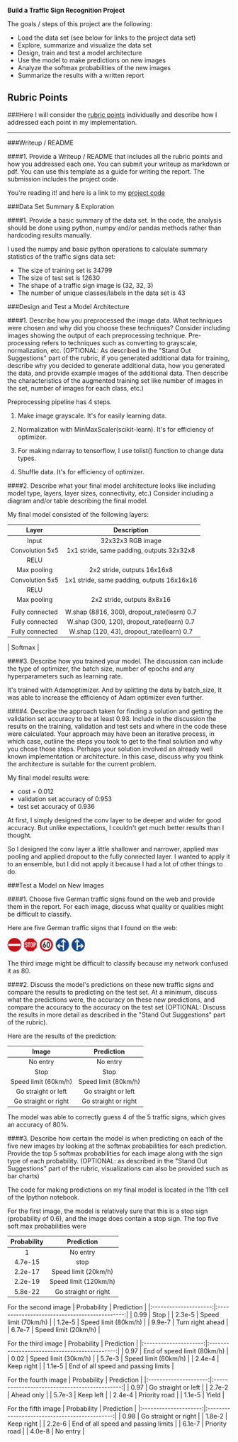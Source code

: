 **Build a Traffic Sign Recognition Project**

The goals / steps of this project are the following:
* Load the data set (see below for links to the project data set)
* Explore, summarize and visualize the data set
* Design, train and test a model architecture
* Use the model to make predictions on new images
* Analyze the softmax probabilities of the new images
* Summarize the results with a written report


[//]: # (Image References)

[image1]: ./images_from_web/german_traffic_sign_1.png "Traffic Sign 1"
[image2]: ./images_from_web/german_traffic_sign_2.png "Traffic Sign 2"
[image3]: ./images_from_web/german_traffic_sign_3.png "Traffic Sign 3"
[image4]: ./images_from_web/german_traffic_sign_4.png "Traffic Sign 4"
[image5]: ./images_from_web/german_traffic_sign_5.png "Traffic Sign 5"

## Rubric Points
###Here I will consider the [rubric points](https://review.udacity.com/#!/rubrics/481/view) individually and describe how I addressed each point in my implementation.  

---
###Writeup / README

####1. Provide a Writeup / README that includes all the rubric points and how you addressed each one. You can submit your writeup as markdown or pdf. You can use this template as a guide for writing the report. The submission includes the project code.

You're reading it! and here is a link to my [project code](https://github.com/dhkim0225/CarND-Traffic-sign-classifier/blob/master/Traffic_Sign_Classifier.ipynb)

###Data Set Summary & Exploration

####1. Provide a basic summary of the data set. In the code, the analysis should be done using python, numpy and/or pandas methods rather than hardcoding results manually.

I used the numpy and basic python operations to calculate summary statistics of the traffic
signs data set:

* The size of training set is 34799
* The size of test set is 12630
* The shape of a traffic sign image is (32, 32, 3)
* The number of unique classes/labels in the data set is 43

###Design and Test a Model Architecture

####1. Describe how you preprocessed the image data. What techniques were chosen and why did you choose these techniques? Consider including images showing the output of each preprocessing technique. Pre-processing refers to techniques such as converting to grayscale, normalization, etc. (OPTIONAL: As described in the "Stand Out Suggestions" part of the rubric, if you generated additional data for training, describe why you decided to generate additional data, how you generated the data, and provide example images of the additional data. Then describe the characteristics of the augmented training set like number of images in the set, number of images for each class, etc.)

Preprocessing pipeline has 4 steps.

1. Make image grayscale.
	It's for easily learning data.

2. Normalization with MinMaxScaler(scikit-learn).
	It's for efficiency of optimizer.

3. For making ndarray to tensorflow, I use tolist() function to change data types.

4. Shuffle data.
	It's for efficiency of optimizer.


####2. Describe what your final model architecture looks like including model type, layers, layer sizes, connectivity, etc.) Consider including a diagram and/or table describing the final model.

My final model consisted of the following layers:

| Layer         	|     Description	        		| 
|:---------------------:|:---------------------------------------------:| 
| Input         	| 32x32x3 RGB image 				| 
| Convolution 5x5     	| 1x1 stride, same padding, outputs 32x32x8	|
| RELU			|						|
| Max pooling	      	| 2x2 stride,  outputs 16x16x8 			|
| Convolution 5x5	| 1x1 stride, same padding, outputs 16x16x16 	|
| RELU			|						|
| Max pooling	      	| 2x2 stride,  outputs 8x8x16 			|
									|
| Fully connected	| W.shap (8*8*16, 300), dropout_rate(learn) 0.7 |
| Fully connected	| W.shap (300, 120), dropout_rate(learn) 0.7	|
| Fully connected	| W.shap (120, 43), dropout_rate(learn) 0.7 	|

| Softmax		|


####3. Describe how you trained your model. The discussion can include the type of optimizer, the batch size, number of epochs and any hyperparameters such as learning rate.

It's trained with Adamoptimizer. And by splitting the data by batch_size, It was able to increase the efficiency of Adam optimizer even further.

####4. Describe the approach taken for finding a solution and getting the validation set accuracy to be at least 0.93. Include in the discussion the results on the training, validation and test sets and where in the code these were calculated. Your approach may have been an iterative process, in which case, outline the steps you took to get to the final solution and why you chose those steps. Perhaps your solution involved an already well known implementation or architecture. In this case, discuss why you think the architecture is suitable for the current problem.

My final model results were:
* cost = 0.012
* validation set accuracy of 0.953 
* test set accuracy of 0.936

At first, I simply designed the conv layer to be deeper and wider for good accuracy.
But unlike expectations, I couldn't get much better results than I thought.

So I designed the conv layer a little shallower and narrower, applied max pooling and applied dropout to the fully connected layer. I wanted to apply it to an ensemble, but I did not apply it because I had a lot of other things to do.

###Test a Model on New Images

####1. Choose five German traffic signs found on the web and provide them in the report. For each image, discuss what quality or qualities might be difficult to classify.

Here are five German traffic signs that I found on the web:

![alt text][image1] ![alt text][image2] ![alt text][image3] 
![alt text][image4] ![alt text][image5]

The third image might be difficult to classify because my network confused it as 80.

####2. Discuss the model's predictions on these new traffic signs and compare the results to predicting on the test set. At a minimum, discuss what the predictions were, the accuracy on these new predictions, and compare the accuracy to the accuracy on the test set (OPTIONAL: Discuss the results in more detail as described in the "Stand Out Suggestions" part of the rubric).

Here are the results of the prediction:

| Image			        |     Prediction	        	| 
|:-----------------------------:|:-------------------------------------:| 
| No entry      		| No entry 				| 
| Stop    			| Stop					|
| Speed limit (60km/h)	   	| Speed limit (80km/h)			|
| Go straight or left	      	| Go straight or left			|
| Go straight or right		| Go straight or right 			|


The model was able to correctly guess 4 of the 5 traffic signs, which gives an accuracy of 80%. 

####3. Describe how certain the model is when predicting on each of the five new images by looking at the softmax probabilities for each prediction. Provide the top 5 softmax probabilities for each image along with the sign type of each probability. (OPTIONAL: as described in the "Stand Out Suggestions" part of the rubric, visualizations can also be provided such as bar charts)

The code for making predictions on my final model is located in the 11th cell of the Ipython notebook.

For the first image, the model is relatively sure that this is a stop sign (probability of 0.6), and the image does contain a stop sign. The top five soft max probabilities were

| Probability         	|     Prediction	       			| 
|:---------------------:|:---------------------------------------------:| 
| 1         		| No entry  					| 
| 4.7e-15     		| stop	 					|
| 2.2e-17		| Speed limit (20km/h)				|
| 2.2e-19     		| Speed limit (120km/h)				|
| 5.8e-22		| Go straight or right     			|

For the second image
| Probability         	|     Prediction	       			| 
|:---------------------:|:---------------------------------------------:| 
| 0.99         		| Stop  					| 
| 2.3e-5     		| Speed limit (70km/h)	 					|
| 1.2e-5		| Speed limit (80km/h)				|
| 9.9e-7     		| Turn right ahead				|
| 6.7e-7		| Speed limit (20km/h)     			|

For the third image
| Probability         	|     Prediction	       			| 
|:---------------------:|:---------------------------------------------:| 
| 0.97         		| End of speed limit (80km/h)  			| 
| 0.02     		| Speed limit (30km/h)	 			|
| 5.7e-3		| Speed limit (60km/h)				|
| 2.4e-4     		| Keep right					|
| 1.1e-5		| End of all speed and passing limits 		|

For the fourth image
| Probability         	|     Prediction	       			| 
|:---------------------:|:---------------------------------------------:| 
| 0.97         		| Go straight or left 				| 
| 2.7e-2     		| Ahead only 					|
| 5.7e-3		| Keep left					|
| 2.4e-4     		| Priority road					|
| 1.1e-5		| Yield     					|

For the fifth image
| Probability         	|     Prediction	       			| 
|:---------------------:|:---------------------------------------------:| 
| 0.98         		| Go straight or right  			| 
| 1.8e-2     		| Keep right	 				|
| 2.2e-6		| End of all speed and passing limits		|
| 6.1e-7     		| Priority road					|
| 4.0e-8		| No entry		     			|


